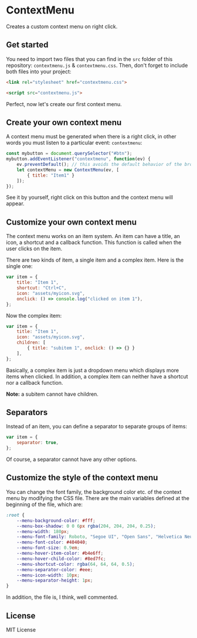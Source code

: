 # ContextMenu

Creates a custom context menu on right click.

## Get started

You need to import two files that you can find in the `src` folder of this repository: `contextmenu.js` & `contextmenu.css`. Then, don't forget to include both files into your project:

```html
<link rel="stylesheet" href="contextmenu.css">
```

```html
<script src="contextmenu.js">
```

Perfect, now let's create our first context menu.

## Create your own context menu

A context menu must be generated when there is a right click, in other words you must listen to a particular event: `contextmenu`:

```javascript
const mybutton = document.querySelector("#btn");
mybutton.addEventListener("contextmenu", function(ev) {
    ev.preventDefault(); // this avoids the default behavior of the browser
    let contextMenu = new ContextMenu(ev, [
        { title: "Item1" }
    ]);
});
```

See it by yourself, right click on this button and the context menu will appear.

## Customize your own context menu

The context menu works on an item system. An item can have a title, an icon, a shortcut and a callback function. This function is called when the user clicks on the item.

There are two kinds of item, a single item and a complex item. Here is the single one:

```javascript
var item = {
    title: "Item 1",
    shortcut: "Ctrl+C",
    icon: "assets/myicon.svg",
    onclick: () => console.log("clicked on item 1"),
};
```

Now the complex item:

```javascript
var item = {
    title: "Item 1",
    icon: "assets/myicon.svg",
    children: [
        { title: "subitem 1", onclick: () => {} }
    ],
};
```

Basically, a complex item is just a dropdown menu which displays more items when clicked. In addition, a complex item can neither have a shortcut nor a callback function.

**Note:** a subitem cannot have children.

## Separators

Instead of an item, you can define a separator to separate groups of items:

```javascript
var item = {
    separator: true,
};
```

Of course, a separator cannot have any other options.

## Customize the style of the context menu

You can change the font family, the background color etc. of the context menu by modifying the CSS file. There are the main variables defined at the beginning of the file, which are:

```css
:root {
	--menu-background-color: #fff;
	--menu-box-shadow: 0 0 6px rgba(204, 204, 204, 0.25);
	--menu-width: 180px;
	--menu-font-family: Roboto, "Segoe UI", "Open Sans", "Helvetica Neue", sans-serif;
	--menu-font-color: #404040;
	--menu-font-size: 0.9em;
	--menu-hover-item-color: #b4e6ff;
	--menu-hover-child-color: #8ed7fc;
	--menu-shortcut-color: rgba(64, 64, 64, 0.5);
	--menu-separator-color: #eee;
	--menu-icon-width: 10px;
	--menu-separator-height: 1px;
}
```

In addition, the file is, I think, well commented.

## License

MIT License